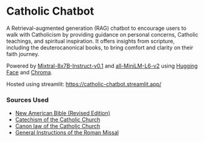 # Catholic Chatbot

A Retrieval-augmented generation (RAG) chatbot to encourage users to walk with Catholicism by providing guidance on personal concerns, Catholic teachings, and spiritual inspiration. It offers insights from scripture, including the deuterocanonical books, to bring comfort and clarity on their faith journey.

Powered by [Mixtral-8x7B-Instruct-v0.1](https://huggingface.co/mistralai/Mixtral-8x7B-Instruct-v0.1) and [all-MiniLM-L6-v2](https://huggingface.co/sentence-transformers/all-MiniLM-L6-v2) using [Hugging Face](https://huggingface.co/) and [Chroma](https://www.trychroma.com/).

Hosted using streamlit: https://catholic-chatbot.streamlit.app/

### Sources Used

- [New American Bible (Revised Edition)](https://github.com/nirmalben/bible-nabre-json-dataset)
- [Catechism of the Catholic Church](https://github.com/aseemsavio/catholicism-in-json/releases)
- [Canon law of the Catholic Church](https://github.com/aseemsavio/catholicism-in-json/releases)
- [General Instructions of the Roman Missal](https://github.com/aseemsavio/catholicism-in-json/releases)
